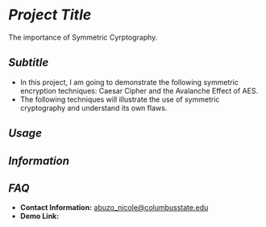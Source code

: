 # *Project Title*
The importance of Symmetric Cyrptography.

## *Subtitle*
* In this project, I am going to demonstrate the following symmetric encryption techniques: Caesar Cipher and the Avalanche Effect of AES. 
* The following techniques will illustrate the use of symmetric cryptography and understand its own flaws.


## *Usage*
## *Information*

## *FAQ*
* **Contact Information:** abuzo_nicole@columbusstate.edu
* **Demo Link:** 
